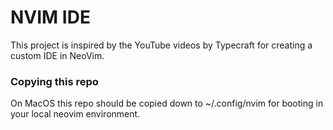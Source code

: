# NVIM IDE 

This project is inspired by the YouTube videos by Typecraft for creating a custom IDE in NeoVim.

### Copying this repo

On MacOS this repo should be copied down to ~/.config/nvim for booting in your local neovim environment.
